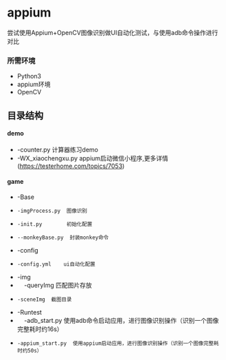 # appium
尝试使用Appium+OpenCV图像识别做UI自动化测试，与使用adb命令操作进行对比

### 所需环境
* Python3
* appium环境
* OpenCV

## 目录结构
#### demo
*  -counter.py  计算器练习demo
*  -WX_xiaochengxu.py  appium启动微信小程序,更多详情(https://testerhome.com/topics/7053)

#### game
*  -Base
*     -imgProcess.py  图像识别
*     -init.py        初始化配置
*     --monkeyBase.py  封装monkey命令

*  -config
*     -config.yml    ui自动化配置

* -img 
*     -queryImg  匹配图片存放
*     -sceneImg  截图目录

* -Runtest
*     -adb_start.py  使用adb命令启动应用，进行图像识别操作（识别一个图像完整耗时约16s）
*     -appium_start.py  使用appium启动应用，进行图像识别操作（识别一个图像完整耗时约50s）
